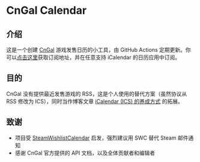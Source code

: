 # CnGal Calendar

## 介绍

这是一个创建 [CnGal](https://www.cngal.org) 游戏发售日历的小工具，由 GitHub Actions 定期更新。你可以[点击这里](https://raw.githubusercontent.com/Vinfall/CnGalCalendar/main/output/cngal-calendar.ics)获取订阅地址，并在任意支持 iCalendar 的日历应用中订阅。

## 目的

CnGal 没有提供最近发售游戏的 RSS，这是个人使用的替代方案（虽然协议从 RSS 修改为 ICS），同时当作博客文章 [iCalendar (ICS) 的养成方式](https://blog.vinfall.com/posts/2023/12/ics/) 的拓展。

## 致谢

- 项目受 [SteamWishlistCalendar](https://github.com/icue/SteamWishlistCalendar) 启发，强烈建议用 SWC 替代 Steam 邮件通知
- 感谢 CnGal 官方提供的 API 文档，以及全体贡献者和编辑者
